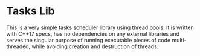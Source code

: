 # Tasks Lib #

This is a very simple tasks scheduler library using thread pools.
It is written with C++17 specs, has no dependencies on any external libraries and serves the singular purpose of running executable pieces of code multi-threaded, while avoiding creation and destruction of threads.
